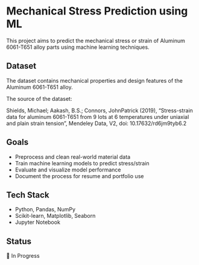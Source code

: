 # Mechanical Stress Prediction using ML

This project aims to predict the mechanical stress or strain of Aluminum 6061-T651 alloy parts using machine learning techniques.

## Dataset
The dataset contains mechanical properties and design features of the Aluminum 6061-T651 alloy.

The source of the dataset:

Shields, Michael; Aakash, B.S.; Connors, JohnPatrick (2019), “Stress-strain data for aluminum 6061-T651 from 9 lots at 6 temperatures under uniaxial and plain strain tension”, Mendeley Data, V2, doi: 10.17632/rd6jm9tyb6.2

## Goals
- Preprocess and clean real-world material data
- Train machine learning models to predict stress/strain
- Evaluate and visualize model performance
- Document the process for resume and portfolio use

## Tech Stack
- Python, Pandas, NumPy
- Scikit-learn, Matplotlib, Seaborn
- Jupyter Notebook

## Status
🚧 In Progress
